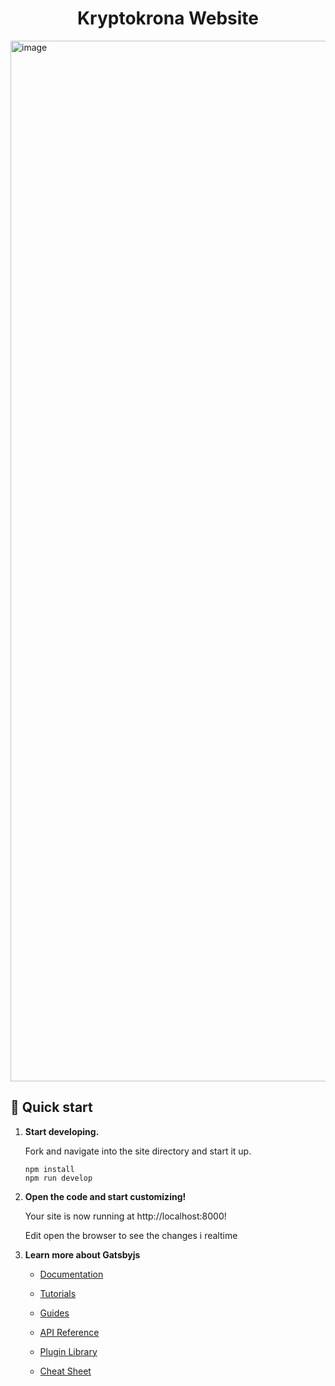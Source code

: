 <h1 align="center">
  Kryptokrona Website
</h1>
<img width="1665" alt="image" src="https://user-images.githubusercontent.com/36674091/157552197-5ab4acf0-7557-4d75-8a3a-f12ba665344a.png">

## 🚀 Quick start

1.  **Start developing.**

    Fork and navigate into the site directory and start it up.

    ```shell
    npm install
    npm run develop
    ```

2.  **Open the code and start customizing!**

    Your site is now running at http://localhost:8000!

    Edit open the browser to see the changes i realtime 

4.  **Learn more about Gatsbyjs**

    - [Documentation](https://www.gatsbyjs.com/docs/?utm_source=starter&utm_medium=readme&utm_campaign=minimal-starter)

    - [Tutorials](https://www.gatsbyjs.com/tutorial/?utm_source=starter&utm_medium=readme&utm_campaign=minimal-starter)

    - [Guides](https://www.gatsbyjs.com/tutorial/?utm_source=starter&utm_medium=readme&utm_campaign=minimal-starter)

    - [API Reference](https://www.gatsbyjs.com/docs/api-reference/?utm_source=starter&utm_medium=readme&utm_campaign=minimal-starter)

    - [Plugin Library](https://www.gatsbyjs.com/plugins?utm_source=starter&utm_medium=readme&utm_campaign=minimal-starter)

    - [Cheat Sheet](https://www.gatsbyjs.com/docs/cheat-sheet/?utm_source=starter&utm_medium=readme&utm_campaign=minimal-starter)
